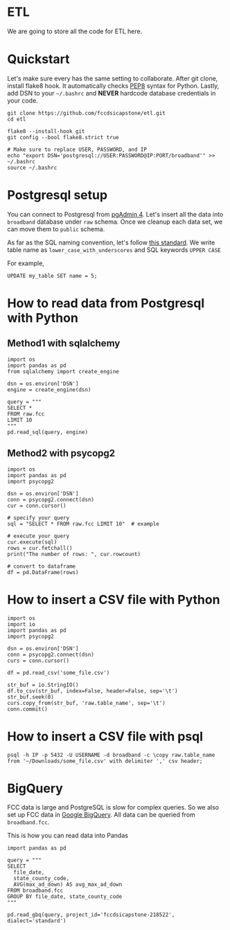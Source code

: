 # ETL

We are going to store all the code for ETL here.

# Quickstart
Let's make sure every has the same setting to collaborate. After git clone, install flake8 hook. It automatically checks
[PEP8](http://pep8.org/) syntax for Python. Lastly, add DSN to your `~/.bashrc` and **NEVER** hardcode database
credentials in your code.



    git clone https://github.com/fccdsicapstone/etl.git
    cd etl

    flake8 --install-hook git
    git config --bool flake8.strict true

    # Make sure to replace USER, PASSWORD, and IP
    echo "export DSN='postgresql://USER:PASSWORD@IP:PORT/broadband'" >> ~/.bashrc
    source ~/.bashrc


# Postgresql setup
You can connect to Postgresql from [pgAdmin 4](https://www.pgadmin.org/). Let's insert all the data into `broadband`
database under `raw` schema. Once we cleanup each data set, we can move them to `public` schema.

As far as the SQL
naming convention, let's follow [this standard](https://stackoverflow.com/a/2878408/3128336). We write table name as
`lower_case_with_underscores` and SQL keywords `UPPER CASE`

For example,

    UPDATE my_table SET name = 5;

# How to read data from Postgresql with Python
## Method1 with sqlalchemy
    import os
    import pandas as pd
    from sqlalchemy import create_engine

    dsn = os.environ['DSN']
    engine = create_engine(dsn)

    query = """
    SELECT *
    FROM raw.fcc
    LIMIT 10
    """
    pd.read_sql(query, engine)

## Method2 with psycopg2
    import os
    import pandas as pd
    import psycopg2

    dsn = os.environ['DSN']
    conn = psycopg2.connect(dsn)
    cur = conn.cursor()

    # specify your query
    sql = "SELECT * FROM raw.fcc LIMIT 10"  # example

    # execute your query
    cur.execute(sql)
    rows = cur.fetchall()
    print("The number of rows: ", cur.rowcount)

    # convert to dataframe
    df = pd.DataFrame(rows)

# How to insert a CSV file with Python

    import os
    import io
    import pandas as pd
    import psycopg2

    dsn = os.environ['DSN']
    conn = psycopg2.connect(dsn)
    curs = conn.cursor()

    df = pd.read_csv('some_file.csv')

    str_buf = io.StringIO()
    df.to_csv(str_buf, index=False, header=False, sep='\t')
    str_buf.seek(0)
    curs.copy_from(str_buf, 'raw.table_name', sep='\t')
    conn.commit()

# How to insert a CSV file with psql

    psql -h IP -p 5432 -U USERNAME -d broadband -c \copy raw.table_name from '~/Downloads/some_file.csv' with delimiter ',' csv header;

# BigQuery

FCC data is large and PostgreSQL is slow for complex queries. So we also set up FCC data in [Google BigQuery](https://console.cloud.google.com/bigquery?project=fccdsicapstone-218522&authuser=1&organizationId=819335046878&p=fccdsicapstone-218522&page=project). All data can be queried from `broadband.fcc`.

This is how you can read data into Pandas

    import pandas as pd

    query = """
    SELECT
      file_date,
      state_county_code,
      AVG(max_ad_down) AS avg_max_ad_down
    FROM broadband.fcc
    GROUP BY file_date, state_county_code
    """

    pd.read_gbq(query, project_id='fccdsicapstone-218522', dialect='standard')
